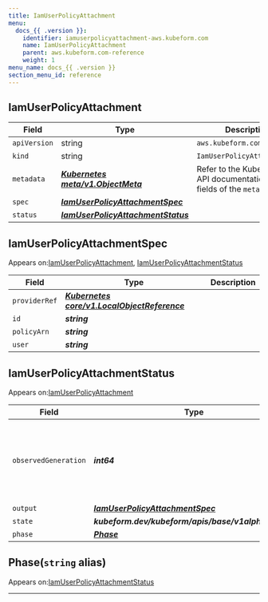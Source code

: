 ```yaml
---
title: IamUserPolicyAttachment
menu:
  docs_{{ .version }}:
    identifier: iamuserpolicyattachment-aws.kubeform.com
    name: IamUserPolicyAttachment
    parent: aws.kubeform.com-reference
    weight: 1
menu_name: docs_{{ .version }}
section_menu_id: reference
---
```


## IamUserPolicyAttachment
| Field | Type | Description |
| ------ | ----- | ----------- |
| `apiVersion` | string | `aws.kubeform.com/v1alpha1` |
|    `kind` | string | `IamUserPolicyAttachment` |
| `metadata` | ***[Kubernetes meta/v1.ObjectMeta](https://kubernetes.io/docs/reference/generated/kubernetes-api/v1.13/#objectmeta-v1-meta)***|Refer to the Kubernetes API documentation for the fields of the `metadata` field.|
| `spec` | ***[IamUserPolicyAttachmentSpec](#iamuserpolicyattachmentspec)***||
| `status` | ***[IamUserPolicyAttachmentStatus](#iamuserpolicyattachmentstatus)***||
## IamUserPolicyAttachmentSpec

Appears on:[IamUserPolicyAttachment](#iamuserpolicyattachment), [IamUserPolicyAttachmentStatus](#iamuserpolicyattachmentstatus)

| Field | Type | Description |
| ------ | ----- | ----------- |
| `providerRef` | ***[Kubernetes core/v1.LocalObjectReference](https://kubernetes.io/docs/reference/generated/kubernetes-api/v1.13/#localobjectreference-v1-core)***||
| `id` | ***string***||
| `policyArn` | ***string***||
| `user` | ***string***||
## IamUserPolicyAttachmentStatus

Appears on:[IamUserPolicyAttachment](#iamuserpolicyattachment)

| Field | Type | Description |
| ------ | ----- | ----------- |
| `observedGeneration` | ***int64***| ***(Optional)*** Resource generation, which is updated on mutation by the API Server.|
| `output` | ***[IamUserPolicyAttachmentSpec](#iamuserpolicyattachmentspec)***| ***(Optional)*** |
| `state` | ***kubeform.dev/kubeform/apis/base/v1alpha1.State***| ***(Optional)*** |
| `phase` | ***[Phase](#phase)***| ***(Optional)*** |
## Phase(`string` alias)

Appears on:[IamUserPolicyAttachmentStatus](#iamuserpolicyattachmentstatus)

---
